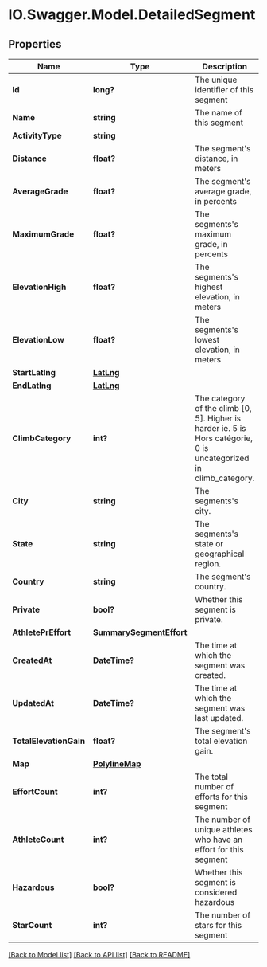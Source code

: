 # IO.Swagger.Model.DetailedSegment
## Properties

Name | Type | Description | Notes
------------ | ------------- | ------------- | -------------
**Id** | **long?** | The unique identifier of this segment | [optional] 
**Name** | **string** | The name of this segment | [optional] 
**ActivityType** | **string** |  | [optional] 
**Distance** | **float?** | The segment&#39;s distance, in meters | [optional] 
**AverageGrade** | **float?** | The segment&#39;s average grade, in percents | [optional] 
**MaximumGrade** | **float?** | The segments&#39;s maximum grade, in percents | [optional] 
**ElevationHigh** | **float?** | The segments&#39;s highest elevation, in meters | [optional] 
**ElevationLow** | **float?** | The segments&#39;s lowest elevation, in meters | [optional] 
**StartLatlng** | [**LatLng**](LatLng.md) |  | [optional] 
**EndLatlng** | [**LatLng**](LatLng.md) |  | [optional] 
**ClimbCategory** | **int?** | The category of the climb [0, 5]. Higher is harder ie. 5 is Hors catégorie, 0 is uncategorized in climb_category. | [optional] 
**City** | **string** | The segments&#39;s city. | [optional] 
**State** | **string** | The segments&#39;s state or geographical region. | [optional] 
**Country** | **string** | The segment&#39;s country. | [optional] 
**Private** | **bool?** | Whether this segment is private. | [optional] 
**AthletePrEffort** | [**SummarySegmentEffort**](SummarySegmentEffort.md) |  | [optional] 
**CreatedAt** | **DateTime?** | The time at which the segment was created. | [optional] 
**UpdatedAt** | **DateTime?** | The time at which the segment was last updated. | [optional] 
**TotalElevationGain** | **float?** | The segment&#39;s total elevation gain. | [optional] 
**Map** | [**PolylineMap**](PolylineMap.md) |  | [optional] 
**EffortCount** | **int?** | The total number of efforts for this segment | [optional] 
**AthleteCount** | **int?** | The number of unique athletes who have an effort for this segment | [optional] 
**Hazardous** | **bool?** | Whether this segment is considered hazardous | [optional] 
**StarCount** | **int?** | The number of stars for this segment | [optional] 

[[Back to Model list]](../README.md#documentation-for-models) [[Back to API list]](../README.md#documentation-for-api-endpoints) [[Back to README]](../README.md)

